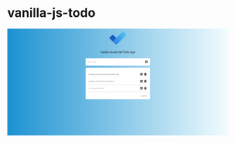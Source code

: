 # vanilla-js-todo


![Vanilla JavaScript Todo App](https://github.com/Mohammad-Fayoumi/vanilla-js-todo/blob/main/img/Vanilla-JavaScript-Todo-App.png?raw=true)
